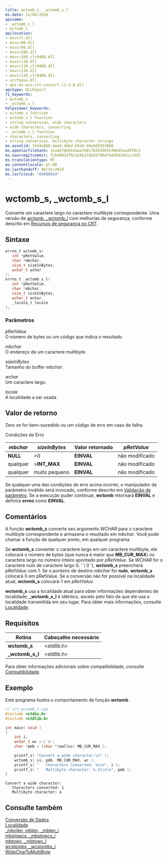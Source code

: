 ```yaml
---
title: wctomb_s, _wctomb_s_l
ms.date: 11/04/2016
apiname:
- _wctomb_s_l
- wctomb_s
apilocation:
- msvcrt.dll
- msvcr80.dll
- msvcr90.dll
- msvcr100.dll
- msvcr100_clr0400.dll
- msvcr110.dll
- msvcr110_clr0400.dll
- msvcr120.dll
- msvcr120_clr0400.dll
- ucrtbase.dll
- api-ms-win-crt-convert-l1-1-0.dll
apitype: DLLExport
f1_keywords:
- wctomb_s
- _wctomb_s_l
helpviewer_keywords:
- wctomb_s function
- wctomb_s_l function
- string conversion, wide characters
- wide characters, converting
- _wctomb_s_l function
- characters, converting
- string conversion, multibyte character strings
ms.assetid: 7e94a888-deed-4dbd-b5e9-d4a0455538b8
ms.openlocfilehash: 1eaa6f0b81daaa7d8c7626398fe30b45ead979c3
ms.sourcegitcommit: fcb48824f9ca24b1f8bd37d647a4d592de1cc925
ms.translationtype: MT
ms.contentlocale: pt-BR
ms.lasthandoff: 08/15/2019
ms.locfileid: "69498924"
---
```

# <a name="wctomb_s-_wctomb_s_l"></a>wctomb_s, _wctomb_s_l

Converte um caractere largo no caractere multibyte correspondente. Uma versão de [wctomb, _wctomb_l](wctomb-wctomb-l.md) com melhorias de segurança, conforme descrito em [Recursos de segurança no CRT](../../c-runtime-library/security-features-in-the-crt.md).

## <a name="syntax"></a>Sintaxe

```C
errno_t wctomb_s(
   int *pRetValue,
   char *mbchar,
   size_t sizeInBytes,
   wchar_t wchar
);
errno_t _wctomb_s_l(
   int *pRetValue,
   char *mbchar,
   size_t sizeInBytes,
   wchar_t wchar,
   _locale_t locale
);
```

### <a name="parameters"></a>Parâmetros

*pRetValue*<br/>
O número de bytes ou um código que indica o resultado.

*mbchar*<br/>
O endereço de um caractere multibyte.

*sizeInBytes*<br/>
Tamanho do buffer *mbchar*.

*wchar*<br/>
Um caractere largo.

*locale*<br/>
A localidade a ser usada.

## <a name="return-value"></a>Valor de retorno

Zero se for bem-sucedido ou um código de erro em caso de falha.

Condições de Erro

|*mbchar*|*sizeInBytes*|Valor retornado|*pRetValue*|
|--------------|-------------------|------------------|-----------------|
|**NULL**|>0|**EINVAL**|não modificado|
|qualquer|>**INT_MAX**|**EINVAL**|não modificado|
|qualquer|muito pequeno|**EINVAL**|não modificado|

Se qualquer uma das condições de erro acima ocorrer, o manipulador de parâmetro inválido será invocado, conforme descrito em [Validação de parâmetro](../../c-runtime-library/parameter-validation.md). Se a execução puder continuar, **wctomb** retornará **EINVAL** e definirá **errno** como **EINVAL**.

## <a name="remarks"></a>Comentários

A função **wctomb_s** converte seu argumento *WCHAR* para o caractere multibyte correspondente e armazena o resultado em *mbchar*. Você pode chamar a função de qualquer ponto, em qualquer programa.

Se **wctomb_s** converter o caractere largo em um caractere multibyte, ele colocará o número de bytes (que nunca é maior que **MB_CUR_MAX**) no caractere largo no número inteiro apontado por *pRetValue*. Se *WCHAR* for o caractere nulo de caractere largo (L ' \ 0 '), **wctomb_s** preencherá *pRetValue* com 1. Se o ponteiro de destino *mbchar* for **nulo**, **wctomb_s** colocará 0 em pRetValue. Se a conversão não for possível na localidade atual, **wctomb_s** colocará-1 em *pRetValue*.

**wctomb_s** usa a localidade atual para obter informações dependentes de localidade; **_wctomb_s_l** é idêntico, exceto pelo fato de que ele usa a localidade transmitida em seu lugar. Para obter mais informações, consulte [Localidade](../../c-runtime-library/locale.md).

## <a name="requirements"></a>Requisitos

|Rotina|Cabeçalho necessário|
|-------------|---------------------|
|**wctomb_s**|\<stdlib.h>|
|**_wctomb_s_l**|\<stdlib.h>|

Para obter informações adicionais sobre compatibilidade, consulte [Compatibilidade](../../c-runtime-library/compatibility.md).

## <a name="example"></a>Exemplo

Este programa ilustra o comportamento da função **wctomb** .

```cpp
// crt_wctomb_s.cpp
#include <stdio.h>
#include <stdlib.h>

int main( void )
{
    int i;
    wchar_t wc = L'a';
    char *pmb = (char *)malloc( MB_CUR_MAX );

    printf_s( "Convert a wide character:\n" );
    wctomb_s( &i, pmb, MB_CUR_MAX, wc );
    printf_s( "   Characters converted: %u\n", i );
    printf_s( "   Multibyte character: %.1s\n\n", pmb );
}
```

```Output
Convert a wide character:
   Characters converted: 1
   Multibyte character: a
```

## <a name="see-also"></a>Consulte também

[Conversão de Dados](../../c-runtime-library/data-conversion.md)<br/>
[Localidade](../../c-runtime-library/locale.md)<br/>
[_mbclen, mblen, _mblen_l](mbclen-mblen-mblen-l.md)<br/>
[mbstowcs, _mbstowcs_l](mbstowcs-mbstowcs-l.md)<br/>
[mbtowc, _mbtowc_l](mbtowc-mbtowc-l.md)<br/>
[wcstombs, _wcstombs_l](wcstombs-wcstombs-l.md)<br/>
[WideCharToMultiByte](/windows/win32/api/stringapiset/nf-stringapiset-widechartomultibyte)<br/>
